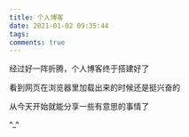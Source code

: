 ```yaml
---
title: 个人博客
date: 2021-01-02 09:35:44
tags:
comments: true
---
```

经过好一阵折腾，个人博客终于搭建好了

看到网页在浏览器里加载出来的时候还是挺兴奋的

从今天开始就能分享一些有意思的事情了

^_^